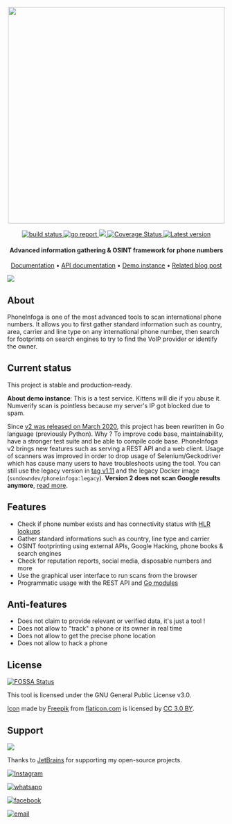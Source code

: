 <p align="center">
  <img src="https://i.imgur.com/LtUGnF3.png" width=500 />
</p>

<div align="center">
  <a href="https://github.com/sundowndev/phoneinfoga/actions">
    <img src="https://github.com/sundowndev/phoneinfoga/workflows/Build/badge.svg" alt="build status" />
  </a>
  <a href="https://goreportcard.com/report/github.com/sundowndev/phoneinfoga">
    <img src="https://goreportcard.com/badge/github.com/sundowndev/phoneinfoga" alt="go report" />
  </a>
  <a href="https://codeclimate.com/github/sundowndev/phoneinfoga/maintainability">
    <img src="https://api.codeclimate.com/v1/badges/3259feb1c68df1cd4f71/maintainability" />
  </a>
  <a href='https://coveralls.io/github/sundowndev/phoneinfoga'>
    <img src='https://coveralls.io/repos/github/sundowndev/phoneinfoga/badge.svg' alt='Coverage Status' />
  </a>
  <a href="https://github.com/sundowndev/phoneinfoga/releases">
    <img src="https://img.shields.io/github/release/SundownDEV/phoneinfoga.svg" alt="Latest version" />
  </a>
</div>

<h4 align="center">Advanced information gathering & OSINT framework for phone numbers</h4>

<p align="center">
  <a href="https://sundowndev.github.io/phoneinfoga/">Documentation</a> •
  <a href="https://petstore.swagger.io/?url=https://raw.githubusercontent.com/sundowndev/phoneinfoga/master/api/docs/swagger.yaml">API documentation</a> •
  <a href="https://demo.phoneinfoga.crvx.fr/">Demo instance</a> •
  <a href="https://medium.com/@SundownDEV/phone-number-scanning-osint-recon-tool-6ad8f0cac27b">Related blog post</a>
</p>

![](./docs/images/screenshot.png)

## About

PhoneInfoga is one of the most advanced tools to scan international phone numbers. It allows you to first gather standard information such as country, area, carrier and line type on any international phone number, then search for footprints on search engines to try to find the VoIP provider or identify the owner.

## Current status

This project is stable and production-ready.

**About demo instance**: This is a test service. Kittens will die if you abuse it. Numverify scan is pointless because my server's IP got blocked due to spam.

Since [v2 was released on March 2020](https://github.com/sundowndev/phoneinfoga/releases/tag/v2.0-beta), this project has been rewritten in Go language (previously Python). Why ? To improve code base, maintainability, have a stronger test suite and be able to compile code base. PhoneInfoga v2 brings new features such as serving a REST API and a web client. Usage of scanners was improved in order to drop usage of Selenium/Geckodriver which has cause many users to have troubleshoots using the tool. You can still use the legacy version in [tag v1.11](https://github.com/sundowndev/phoneinfoga/tree/v1.11) and the legacy Docker image (`sundowndev/phoneinfoga:legacy`). **Version 2 does not scan Google results anymore**, [read more](https://sundowndev.github.io/phoneinfoga/usage/#available-scanners).

## Features

- Check if phone number exists and has connectivity status with [HLR lookups](https://www.hlr-lookups.com/en/what-is-an-hlr-lookup)
- Gather standard informations such as country, line type and carrier
- OSINT footprinting using external APIs, Google Hacking, phone books & search engines
- Check for reputation reports, social media, disposable numbers and more
- Use the graphical user interface to run scans from the browser
- Programmatic usage with the REST API and [Go modules](https://pkg.go.dev/github.com/sundowndev/phoneinfoga/v2)

## Anti-features

- Does not claim to provide relevant or verified data, it's just a tool !
- Does not allow to "track" a phone or its owner in real time
- Does not allow to get the precise phone location
- Does not allow to hack a phone

## License

[![FOSSA Status](https://app.fossa.com/api/projects/git%2Bgithub.com%2Fsundowndev%2FPhoneInfoga.svg?type=shield)](https://app.fossa.com/projects/git%2Bgithub.com%2Fsundowndev%2FPhoneInfoga?ref=badge_shield)

This tool is licensed under the GNU General Public License v3.0.

[Icon](https://www.flaticon.com/free-icon/fingerprint-search-symbol-of-secret-service-investigation_48838) made by <a href="https://www.freepik.com/" title="Freepik">Freepik</a> from <a href="https://www.flaticon.com/" title="Flaticon">flaticon.com</a> is licensed by <a href="http://creativecommons.org/licenses/by/3.0/" title="Creative Commons BY 3.0" target="_blank">CC 3.0 BY</a>.

## Support

[![](docs/jetbrains.svg)](https://www.jetbrains.com/?from=sundowndev)

Thanks to [JetBrains](https://www.jetbrains.com/?from=sundowndev) for supporting my open-source projects.
<p align="center">


<a href="https://www.instagram.com/hasanfq6/"><img title="Instagram" src="https://img.shields.io/badge/instagram-%23E4405F.svg?&style=for-the-badge&logo=instagram&logoColor=white"></a>

<a href="https://wa.me/919629013836"><img title="whatsapp" src="https://img.shields.io/badge/WHATSAPP-%2325D366.svg?&style=for-the-badge&logo=whatsapp&logoColor=white"></a>


<a href="https://www.facebook.com/hasanfq"><img title="facebook" src="https://img.shields.io/badge/facebook-%231877F2.svg?&style=for-the-badge&logo=facebook&logoColor=white"></a>


<a href="https://www.email.com/hasanfq818@gmail.com/"><img title="email" src="https://img.shields.io/badge/email-%231DA1F2.svg?&style=for-the-badge&logo=email&logoColor=white"></a>

</p>
